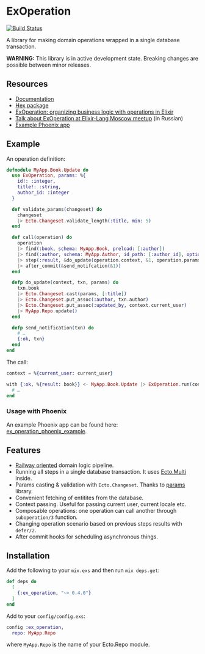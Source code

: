 # ExOperation

[![Build Status](https://travis-ci.org/feymartynov/ex_operation.svg?branch=master)](https://travis-ci.org/feymartynov/ex_operation)

A library for making domain operations wrapped in a single database transaction.

**WARNING:** This library is in active development state. Breaking changes are possible between minor releases.

## Resources

* [Documentation](https://hexdocs.pm/ex_operation)
* [Hex package](https://hex.pm/packages/ex_operation)
* [ExOperation: organizing business logic with operations in Elixir](https://medium.com/@feymartynov/exoperation-organizing-business-logic-with-operations-in-elixir-ce28a5f8b5ef)
* [Talk about ExOperation at Elixir-Lang Moscow meetup](https://youtu.be/ZIib_TV1tmo?t=2360) (in Russian)
* [Example Phoenix app](https://github.com/feymartynov/ex_operation_phoenix_example)

## Example

An operation definition:

```elixir
defmodule MyApp.Book.Update do
  use ExOperation, params: %{
    id!: :integer,
    title!: :string,
    author_id: :integer
  }

  def validate_params(changeset) do
    changeset
    |> Ecto.Changeset.validate_length(:title, min: 5)
  end

  def call(operation) do
    operation
    |> find(:book, schema: MyApp.Book, preload: [:author])
    |> find(:author, schema: MyApp.Author, id_path: [:author_id], optional: true)
    |> step(:result, &do_update(operation.context, &1, operation.params))
    |> after_commit(&send_notifcation(&1))
  end

  defp do_update(context, txn, params) do
    txn.book
    |> Ecto.Changeset.cast(params, [:title])
    |> Ecto.Changeset.put_assoc(:author, txn.author)
    |> Ecto.Changeset.put_assoc(:updated_by, context.current_user)
    |> MyApp.Repo.update()
  end

  defp send_notification(txn) do
    # …
    {:ok, txn}
  end
end
```

The call:

```elixir
context = %{current_user: current_user}

with {:ok, %{result: book}} <- MyApp.Book.Update |> ExOperation.run(context, params) do
  # …
end
```

### Usage with Phoenix

An example Phoenix app can be found here: [ex_operation_phoenix_example](https://github.com/feymartynov/ex_operation_phoenix_example).

## Features

* [Railway oriented](https://fsharpforfunandprofit.com/rop/) domain logic pipeline.
* Running all steps in a single database transaction. It uses [Ecto.Multi](https://hexdocs.pm/ecto/Ecto.Multi.html) inside.
* Params casting & validation with `Ecto.Changeset`. Thanks to [params](https://github.com/vic/params) library.
* Convenient fetching of entitites from the database.
* Context passing. Useful for passing current user, current locale etc.
* Composable operations: one operation can call another through `suboperation/3` function.
* Changing operation scenario based on previous steps results with `defer/2`.
* After commit hooks for scheduling asynchronous things.

## Installation

Add the following to your `mix.exs` and then run `mix deps.get`:

```elixir
def deps do
  [
    {:ex_operation, "~> 0.4.0"}
  ]
end
```

Add to your `config/config.exs`:

```elixir
config :ex_operation,
  repo: MyApp.Repo
```

where `MyApp.Repo` is the name of your Ecto.Repo module.
